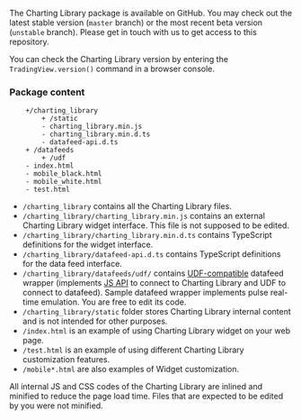 The Charting Library package is available on GitHub. You may check out the latest stable version (`master` branch) or the most recent beta version (`unstable` branch). Please get in touch with us to get access to this repository.

You can check the Charting Library version by entering the `TradingView.version()` command in a browser console.

### Package content

<!-- markdownlint-disable fenced-code-language -->

```
    +/charting_library
        + /static
        - charting_library.min.js
        - charting_library.min.d.ts
        - datafeed-api.d.ts
    + /datafeeds
        + /udf
    - index.html
    - mobile_black.html
    - mobile_white.html
    - test.html
```

- `/charting_library` contains all the Charting Library files.
- `/charting_library/charting_library.min.js` contains an external Charting Library widget interface. This file is not supposed to be edited.
- `/charting_library/charting_library.min.d.ts` contains TypeScript definitions for the widget interface.
- `/charting_library/datafeed-api.d.ts` contains TypeScript definitions for the data feed interface.
- `/charting_library/datafeeds/udf/` contains [UDF-compatible](https://github.com/Abolfazl2647/Charts/blob/main/UDF.md) datafeed wrapper (implements [JS API](https://github.com/Abolfazl2647/Charts/blob/main/JS-Api.md) to connect to Charting Library and UDF to connect to datafeed). Sample datafeed wrapper implements pulse real-time emulation. You are free to edit its code.
- `/charting_library/static` folder stores Charting Library internal content and is not intended for other purposes.
- `/index.html` is an example of using Charting Library widget on your web page.
- `/test.html` is an example of using different Charting Library customization features.
- `/mobile*.html` are also examples of Widget customization.

All internal JS and CSS codes of the Charting Library are inlined and minified to reduce the page load time. Files that are expected to be edited by you were not minified.
